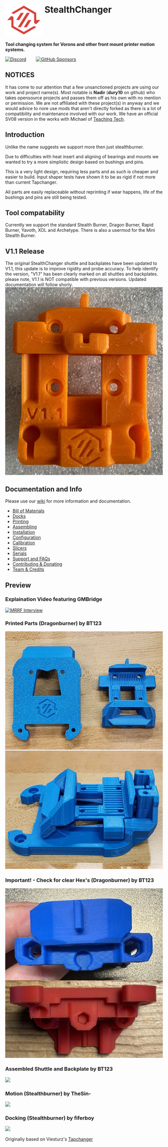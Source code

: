 # <img src="media/Stealthchanger_logo.png?raw=true" height="100" align="top" /> StealthChanger
**Tool changing system for Vorons and other front mount printer motion systems.**

<a href="https://discord.gg/jJs73c6vSc" target="_blank" alt="Join our Discord">![Discord](https://img.shields.io/discord/1226846451028725821?logo=discord&logoColor=%23ffffff&label=Join%20our%20Discord&labelColor=%237785cc&color=%23adf5ff)</a>
&nbsp;&nbsp;&nbsp;&nbsp;&nbsp;&nbsp;
<a href="https://github.com/sponsors/DraftShift" target="_blank" alt="Sponsor Us">![GitHub Sponsors](https://img.shields.io/github/sponsors/DraftShift?logo=githubsponsors&label=Sponsors&labelColor=rgb(246%2C%20248%2C%20250)&color=rgb(191%2C%2057%2C%20137))</a>

## NOTICES

It has come to our attention that a few unsanctioned projects are using our work and project name(s).  Most notable is **Nadir** (**dury10** on github) who takes opensource projects and passes them off as his own with no mention or permission.  We are not affiliated with these project(s) in anyway and we would advice to nore use mods that aren't directly forked as there is a lot of compatibility and maintenance involved with our work. We have an official SV08 version in the works with Michael of [Teaching Tech](https://www.youtube.com/@TeachingTech).

## Introduction

Unlike the name suggests we support more then just stealthburner.

Due to difficulties with heat insert and aligning of bearings and mounts we wanted to try a more simplistic design based on bushings and pins.

This is a very light design, requiring less parts and as such is cheaper and easier to build.  Input shaper tests have shown it to be as rigid if not more than current Tapchanger.

All parts are easily replaceable without reprinting if wear happens, life of the bushings and pins are still being tested.

## Tool compatability
Currently we support the standard Stealth Burner, Dragon Burner, Rapid Burner, Yavoth, XOL and Archetype.  There is also a usermod for the Mini Stealth Burner.

## V1.1 Release
The original StealthChanger shuttle and backplates have been updated to V1.1, this update is to improve rigidity and probe accuracy. To help identify the version, "V1.1" has been clearly marked on all shuttles and backplates. please note, V1.1 is NOT compatible with previous versions. Updated documentation will follow shorly.
![](media/v1.1.jpg?raw=true)

## Documentation and Info

Please use our [wiki](../../wiki) for more information and documentation.

- [Bill of Materials](../../wiki/Bill-of-Materials)
- [Docks](../../wiki/Docks)
- [Printing](../../wiki/Printing)
- [Assembling](../../wiki/Assembling)
- [Installation](../../wiki/Installation)
- [Configuration](../../wiki/Configuration)
- [Calibration](../../wiki/Calibration)
- [Slicers](../../wiki/Slicers)
- [Serials](../../wiki/Serials)
- [Support and FAQs](../../wiki/Support-and-FAQs)
- [Contributing & Donating](../../wiki/Contributing-and-Donating)
- [Team & Credits](../../wiki/Team-and-Credits)


## Preview
### Explaination Video featuring GMBridge
[![MRRF Interview](https://img.youtube.com/vi/iQx_yx1GapI/0.jpg)](https://www.youtube.com/watch?v=iQx_yx1GapI)
### Printed Parts (Dragonburner) by BT123
![](media/parts.png?raw=true)
![](media/parts_together.png?raw=true)
### Important! - Check for clear Hex's (Dragonburner) by BT123
![](media/hexs.png?raw=true)
### Assembled Shuttle and Backplate by BT123
![](media/assemble.png?raw=true)
### Motion (Stealthburner) by TheSin-
![](media/motion.gif?raw=true)
### Docking (Stealthburner) by fiferboy
![](media/docking.gif?raw=true)

Originally based on Viesturz's [Tapchanger](https://github.com/viesturz/tapchanger)
